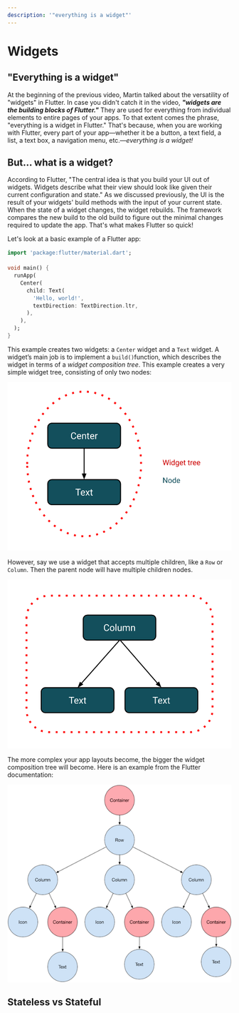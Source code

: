 ```yaml
---
description: '"everything is a widget"'
---
```


# Widgets

## "Everything is a widget"

At the beginning of the previous video, Martin talked about the versatility of "widgets" in Flutter.  In case you didn't catch it in the video, _**"widgets are the building blocks of Flutter."**_  They are used for everything from individual elements to entire pages of your apps. To that extent comes the phrase, "everything is a widget in Flutter." That's because, when you are working with Flutter, every part of your app—whether it be a button, a text field, a list, a text box, a navigation menu, etc.—_everything is a widget!_

## But... what is a widget?

According to Flutter, "The central idea is that you build your UI out of widgets. Widgets describe what their view should look like given their current configuration and state." As we discussed previously, the UI is the result of your widgets' build methods with the input of your current state. When the state of a widget changes, the widget rebuilds. The framework compares the new build to the old build to figure out the minimal changes required to update the app. That's what makes Flutter so quick!

Let's look at a basic example of a Flutter app:

```dart
import 'package:flutter/material.dart';

void main() {
  runApp(
    Center(
      child: Text(
        'Hello, world!',
        textDirection: TextDirection.ltr,
      ),
    ),
  );
}
```

This example creates two widgets: a `Center` widget and a `Text` widget. A widget’s main job is to implement a `build()`function, which describes the widget in terms of a _widget composition tree_. This example creates a very simple widget tree, consisting of only two nodes:

![](../../.gitbook/assets/untitled-drawing-1-.png)

However, say we use a widget that accepts multiple children, like a `Row` or `Column`. Then the parent node will have multiple children nodes.

![](../../.gitbook/assets/untitled-drawing-2-.png)

The more complex your app layouts become, the bigger the widget composition tree will become. Here is an example from the Flutter documentation:

![Flutter widget tree](../../.gitbook/assets/image%20%281%29.png)

## Stateless vs Stateful

